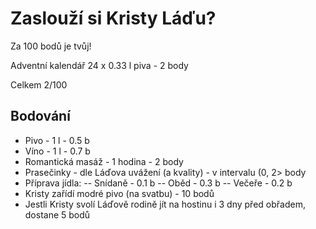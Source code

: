 # Zaslouží si Kristy Láďu?
Za 100 bodů je tvůj!

Adventní kalendář 24 x 0.33 l piva - 2 body


Celkem 2/100

## Bodování
 - Pivo - 1 l - 0.5 b
 - Víno - 1 l - 0.7 b
 - Romantická masáž - 1 hodina - 2 body
 - Prasečinky - dle Láďova uvážení (a kvality) - v intervalu (0, 2> body
 - Příprava jídla:
   -- Snídaně - 0.1 b
   -- Oběd - 0.3 b
   -- Večeře - 0.2 b
 - Kristy zařídí modré pivo (na svatbu) - 10 bodů
 - Jestli Kristy svolí Láďově rodině jít na hostinu i 3 dny před obřadem, dostane 5 bodů
